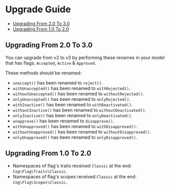 # Upgrade Guide

- [Upgrading From 2.0 To 3.0](#upgrading-from-2.0-to-3.0)
- [Upgrading From 1.0 To 2.0](#upgrading-from-1.0-to-2.0)

## Upgrading From 2.0 To 3.0

You can upgrade from v2 to v3 by performing these renames in your model that has flags: `Accepted`, `Active` & `Approved`.

These methods should be renamed:

- `unaccept()` has been renamed to `reject()`.
- `withUnaccepted()` has been renamed to `withRejected()`.
- `withoutUnaccepted()` has been renamed to `withoutRejected()`.
- `onlyUnaccepted()` has been renamed to `onlyRejected()`.
- `withInactive()` has been renamed to `withDeactivated()`.
- `withoutInactive()` has been renamed to `withoutDeactivated()`.
- `onlyInactive()` has been renamed to `onlyDeactivated()`.
- `unapprove()` has been renamed to `disapprove()`.
- `withUnapproved()` has been renamed to `withDisapproved()`.
- `withoutUnapproved()` has been renamed to `withoutDisapproved()`.
- `onlyUnapproved()` has been renamed to `onlyDisapproved()`.

## Upgrading From 1.0 To 2.0

- Namespaces of flag's traits received `Classic` at the end: `Cog\Flag\Traits\Classic`.
- Namespaces of flag's scopes received `Classic` at the end: `Cog\Flag\Scopes\Classic`.
